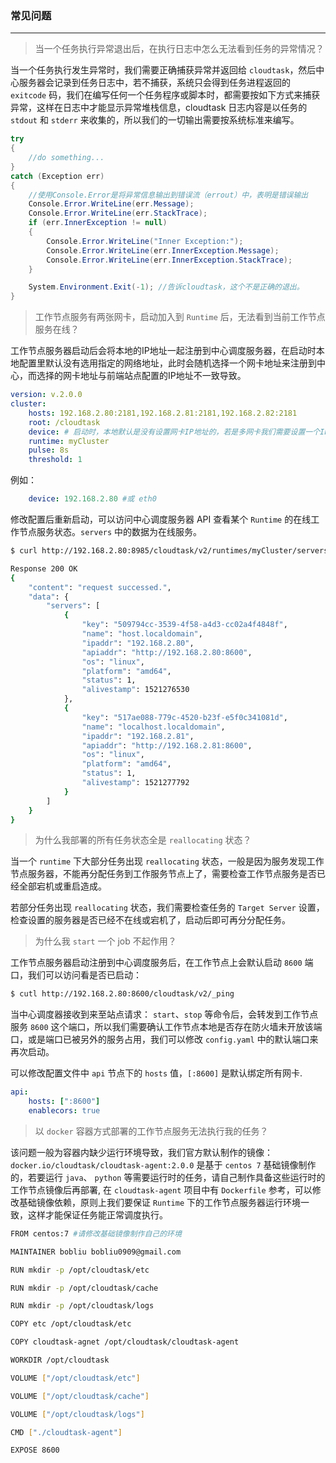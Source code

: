 ### 常见问题
---
> 当一个任务执行异常退出后，在执行日志中怎么无法看到任务的异常情况？

当一个任务执行发生异常时，我们需要正确捕获异常并返回给 `cloudtask`，然后中心服务器会记录到任务日志中，若不捕获，系统只会得到任务进程返回的 `exitcode` 码，我们在编写任何一个任务程序或脚本时，都需要按如下方式来捕获异常，这样在日志中才能显示异常堆栈信息，cloudtask 日志内容是以任务的 `stdout` 和 `stderr` 来收集的，所以我们的一切输出需要按系统标准来编写。

``` csharp
try
{
    //do something...
}
catch (Exception err)
{
    //使用Console.Error是将异常信息输出到错误流（errout）中，表明是错误输出
    Console.Error.WriteLine(err.Message);
    Console.Error.WriteLine(err.StackTrace);
    if (err.InnerException != null)
    {
        Console.Error.WriteLine("Inner Exception:");
        Console.Error.WriteLine(err.InnerException.Message);
        Console.Error.WriteLine(err.InnerException.StackTrace);
    }

    System.Environment.Exit(-1); //告诉cloudtask，这个不是正确的退出。
}
```

> 工作节点服务有两张网卡，启动加入到 `Runtime` 后，无法看到当前工作节点服务在线？

工作节点服务器启动后会将本地的IP地址一起注册到中心调度服务器，在启动时本地配置里默认没有选用指定的网络地址，此时会随机选择一个网卡地址来注册到中心，而选择的网卡地址与前端站点配置的IP地址不一致导致。

``` yaml
version: v.2.0.0
cluster:
    hosts: 192.168.2.80:2181,192.168.2.81:2181,192.168.2.82:2181
    root: /cloudtask
    device: # 启动时，本地默认是没有设置网卡IP地址的，若是多网卡我们需要设置一个IP地址或网卡设备名称即可。
    runtime: myCluster
    pulse: 8s
    threshold: 1
```
例如：
``` yaml
    device: 192.168.2.80 #或 eth0 
```

修改配置后重新启动，可以访问中心调度服务器 API 查看某个 `Runtime` 的在线工作节点服务状态。`servers` 中的数据为在线服务。

``` bash
$ curl http://192.168.2.80:8985/cloudtask/v2/runtimes/myCluster/servers

Response 200 OK
{
    "content": "request successed.",
    "data": {
        "servers": [
            {
                "key": "509794cc-3539-4f58-a4d3-cc02a4f4848f",
                "name": "host.localdomain",
                "ipaddr": "192.168.2.80",
                "apiaddr": "http://192.168.2.80:8600",
                "os": "linux",
                "platform": "amd64",
                "status": 1,
                "alivestamp": 1521276530
            },
            {
                "key": "517ae088-779c-4520-b23f-e5f0c341081d",
                "name": "localhost.localdomain",
                "ipaddr": "192.168.2.81",
                "apiaddr": "http://192.168.2.81:8600",
                "os": "linux",
                "platform": "amd64",
                "status": 1,
                "alivestamp": 1521277792
            }
        ]
    }
}
```



> 为什么我部署的所有任务状态全是 `reallocating` 状态？

当一个 `runtime` 下大部分任务出现 `reallocating` 状态，一般是因为服务发现工作节点服务器，不能再分配任务到工作服务节点上了，需要检查工作节点服务是否已经全部宕机或重启造成。   

若部分任务出现 `reallocating` 状态，我们需要检查任务的 `Target Server` 设置，检查设置的服务器是否已经不在线或宕机了，启动后即可再分分配任务。

> 为什么我 `start` 一个 job 不起作用？ 

工作节点服务器启动注册到中心调度服务后，在工作节点上会默认启动 `8600` 端口，我们可以访问看是否已启动：

```bash
$ cutl http://192.168.2.80:8600/cloudtask/v2/_ping
```
当中心调度器接收到来至站点请求： `start`、`stop` 等命令后，会转发到工作节点服务 `8600` 这个端口，所以我们需要确认工作节点本地是否存在防火墙未开放该端口，或是端口已被另外的服务占用，我们可以修改 `config.yaml` 中的默认端口来再次启动。

可以修改配置文件中 `api` 节点下的 `hosts` 值，`[:8600]` 是默认绑定所有网卡.
``` yaml
api:
    hosts: [":8600"]
    enablecors: true
```

> 以 `docker` 容器方式部署的工作节点服务无法执行我的任务？

该问题一般为容器内缺少运行环境导致，我们官方默认制作的镜像：`docker.io/cloudtask/cloudtask-agent:2.0.0` 是基于 `centos 7` 基础镜像制作的，若要运行 `java`、 `python` 等需要运行时的任务，请自己制作具备这些运行时的工作节点镜像后再部署, 在 `cloudtask-agent` 项目中有 `Dockerfile` 参考，可以修改基础镜像依赖，原则上我们要保证 `Runtime` 下的工作节点服务器运行环境一致，这样才能保证任务能正常调度执行。

``` bash
FROM centos:7 #请修改基础镜像制作自己的环境

MAINTAINER bobliu bobliu0909@gmail.com

RUN mkdir -p /opt/cloudtask/etc

RUN mkdir -p /opt/cloudtask/cache

RUN mkdir -p /opt/cloudtask/logs

COPY etc /opt/cloudtask/etc

COPY cloudtask-agnet /opt/cloudtask/cloudtask-agent

WORKDIR /opt/cloudtask

VOLUME ["/opt/cloudtask/etc"]

VOLUME ["/opt/cloudtask/cache"]

VOLUME ["/opt/cloudtask/logs"]

CMD ["./cloudtask-agent"]

EXPOSE 8600
```


